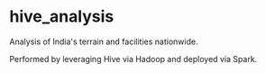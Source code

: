 # hive_analysis
Analysis of India's terrain and facilities nationwide.

Performed by leveraging Hive via Hadoop and deployed via Spark. 
